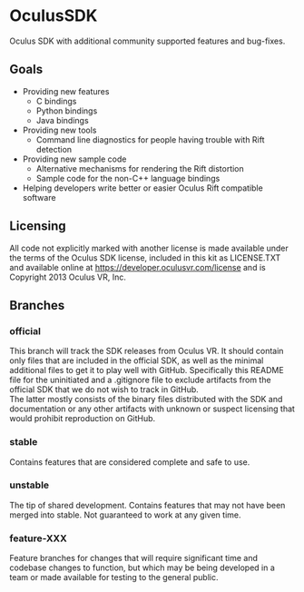 OculusSDK
=========

Oculus SDK with additional community supported features and bug-fixes.  

Goals
-----

* Providing new features
    * C bindings
    * Python bindings
    * Java bindings
* Providing new tools
    * Command line diagnostics for people having trouble with Rift detection
* Providing new sample code
    * Alternative mechanisms for rendering the Rift distortion
    * Sample code for the non-C++ language bindings 
* Helping developers write better or easier Oculus Rift compatible software 

Licensing
---------

All code not explicitly marked with another license is made available under the
terms of the Oculus SDK license, included in this kit as LICENSE.TXT and 
available online at https://developer.oculusvr.com/license and is Copyright 2013
Oculus VR, Inc.

Branches
--------

### official
This branch will track the SDK releases from Oculus VR.  It should contain only files that are included in the official 
SDK, as well as the minimal additional files to get it to play well with GitHub.  Specifically this README file for the
uninitiated and a .gitignore file to exclude artifacts from the official SDK that we do not wish to track in GitHub.  
The latter mostly consists of the binary files distributed with the SDK and documentation or any other artifacts 
with unknown or suspect licensing that would prohibit reproduction on GitHub. 

### stable
Contains features that are considered complete and safe to use.

### unstable
The tip of shared development.  Contains features that may not have been merged into stable.  Not guaranteed to work 
at any given time.

### feature-XXX
Feature branches for changes that will require significant time and codebase changes to function, but 
which may be being developed in a team or made available for testing to the general public.


